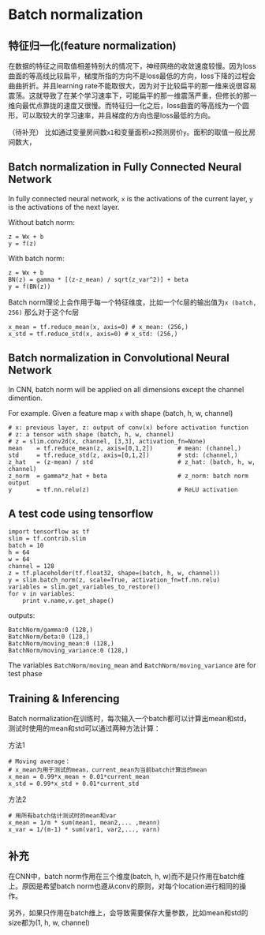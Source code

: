 # Batch normalization

## 特征归一化(feature normalization)

在数据的特征之间取值相差特别大的情况下，神经网络的收敛速度较慢。因为loss曲面的等高线比较扁平，梯度所指的方向不是loss最低的方向，loss下降的过程会曲曲折折。并且learning rate不能取很大，因为对于比较扁平的那一维来说很容易震荡。这就导致了在某个学习速率下，可能扁平的那一维震荡严重，但修长的那一维向最优点靠拢的速度又很慢。而特征归一化之后，loss曲面的等高线为一个圆形，可以取较大的学习速率，并且梯度的方向也是loss最低的方向。

（待补充）
比如通过变量房间数```x1```和变量面积```x2```预测房价```y```。面积的取值一般比房间数大，

## Batch normalization in Fully Connected Neural Network
In fully connected neural network, ```x``` is the activations of the current layer, ```y``` is the activations of the next layer.

Without batch norm:
```
z = Wx + b
y = f(z)
```

With batch norm:

```
z = Wx + b
BN(z) = gamma * [(z-z_mean) / sqrt(z_var^2)] + beta
y = f(BN(z))
```

Batch norm理论上会作用于每一个特征维度，比如一个fc层的输出值为```x (batch, 256)```
那么对于这个fc层
```
x_mean = tf.reduce_mean(x, axis=0) # x_mean: (256,)
x_std = tf.reduce_std(x, axis=0) # x_std: (256,)
```

## Batch normalization in Convolutional Neural Network

In CNN, batch norm will be applied on all dimensions except the channel dimention.

For example. Given a feature map ```x``` with shape (batch, h, w, channel)
```
# x: previous layer, z: output of conv(x) before activation function
# z: a tensor with shape (batch, h, w, channel)
# z = slim.conv2d(x, channel, [3,3], activation_fn=None)
mean    = tf.reduce_mean(z, axis=[0,1,2])       # mean: (channel,)
std     = tf.reduce_std(z, axis=[0,1,2])        # std: (channel,)
z_hat   = (z-mean) / std                        # z_hat: (batch, h, w, channel)
z_norm  = gamma*z_hat + beta                    # z_norm: batch norm output
y       = tf.nn.relu(z)                         # ReLU activation
```
## A test code using tensorflow

```
import tensorflow as tf
slim = tf.contrib.slim
batch = 10
h = 64
w = 64
channel = 128
z = tf.placeholder(tf.float32, shape=(batch, h, w, channel))
y = slim.batch_norm(z, scale=True, activation_fn=tf.nn.relu)
variables = slim.get_variables_to_restore()
for v in variables:
    print v.name,v.get_shape()
```
outputs:
```
BatchNorm/gamma:0 (128,)
BatchNorm/beta:0 (128,)
BatchNorm/moving_mean:0 (128,)
BatchNorm/moving_variance:0 (128,)
```
The variables ```BatchNorm/moving_mean``` and ```BatchNorm/moving_variance``` are for test phase

## Training & Inferencing

Batch normalization在训练时，每次输入一个batch都可以计算出mean和std，测试时使用的mean和std可以通过两种方法计算：

方法1
```
# Moving average：
# x_mean为用于测试的mean，current_mean为当前batch计算出的mean
x_mean = 0.99*x_mean + 0.01*current_mean
x_std = 0.99*x_std + 0.01*current_std
```

方法2
```
# 用所有batch估计测试时的mean和var
x_mean = 1/m * sum(mean1, mean2,... ,meann)
x_var = 1/(m-1) * sum(var1, var2,..., varn)
```

## 补充

在CNN中，batch norm作用在三个维度(batch, h, w)而不是只作用在batch维上。原因是希望batch norm也遵从conv的原则，对每个location进行相同的操作。

另外，如果只作用在batch维上，会导致需要保存大量参数，比如mean和std的size都为(1, h, w, channel)
